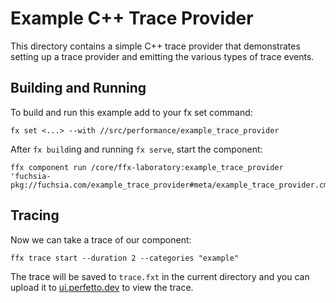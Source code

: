 # Example C++ Trace Provider

This directory contains a simple C++ trace provider that demonstrates setting up a trace provider
and emitting the various types of trace events.

## Building and Running

To build and run this example add to your fx set command:

```
fx set <...> --with //src/performance/example_trace_provider
```

After `fx build`ing and running `fx serve`, start the component:

```
ffx component run /core/ffx-laboratory:example_trace_provider 'fuchsia-pkg://fuchsia.com/example_trace_provider#meta/example_trace_provider.cm'
```

## Tracing
Now we can take a trace of our component:

```
ffx trace start --duration 2 --categories "example"
```

The trace will be saved to `trace.fxt` in the current directory and you can upload it to
[ui.perfetto.dev](ui.perfetto.dev) to view the trace.
